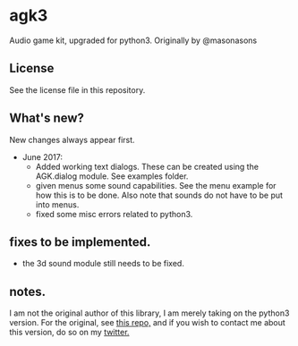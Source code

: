 # agk3
Audio game kit, upgraded for python3. Originally by @masonasons
## License
See the license file in this repository.
## What's new?
New changes always appear first.
* June 2017:
  * Added working text dialogs. These can be created using the AGK.dialog module. See examples folder.
  * given menus some sound capabilities. See the menu example for how this is to be done. Also note that sounds do not have to be put into menus.
  * fixed some misc errors related to python3.
## fixes to be implemented.
* the 3d sound module still needs to be fixed.
## notes.
I am not the original author of this library, I am merely taking on the python3 version. For the original, see [this repo,](http://github.com/masonasons/agk) and if you wish to contact me about this version, do so on my [twitter.](https://twitter.com/kylecunningham5)